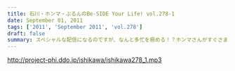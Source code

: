 ```yaml
---
title: 石川・ホンマ・ぶるんのBe-SIDE Your Life! vol.278-1
date: September 01, 2011
tags: ['2011', 'September 2011', 'vol.278']
draft: false
summary: スペシャルな配信になるのですが、なんと多忙を極める！？ホンマさんがすぐさまいなくなるパターン！！！といいつつ、石川サンのトークがとまりません。NAMAE
---
```


http://project-phi.ddo.jp/ishikawa/ishikawa278_1.mp3
